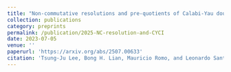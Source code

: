 ```yaml
---
title: "Non-commutative resolutions and pre-quotients of Calabi-Yau double covers"
collection: publications
category: preprints
permalink: /publication/2025-NC-resolution-and-CYCI
date: 2023-07-05
venue: ''
paperurl: 'https://arxiv.org/abs/2507.00633'
citation: 'Tsung-Ju Lee, Bong H. Lian, Mauricio Romo, and Leonardo Santilli. <i>Non-commutative resolutions and pre-quotients of Calabi-Yau double covers</i>. Available at arXiv:2507.00633'
---
```

